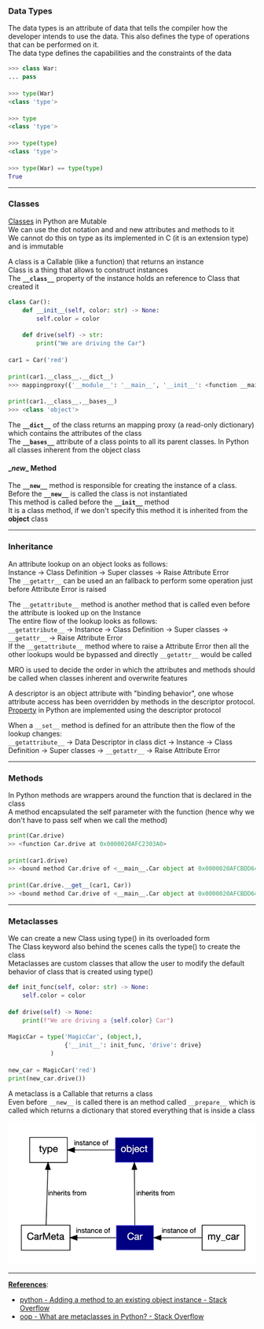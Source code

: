 ### Data Types

The data types is an attribute of data that tells the compiler how the developer intends to use the data. This also defines the type of operations that can be performed on it.  
The data type defines the capabilities and the constraints of the data

````python
>>> class War:  
... pass  

>>> type(War)  
<class 'type'>

>>> type  
<class 'type'>

>>> type(type)  
<class 'type'>

>>> type(War) == type(type)
True
````

---

### Classes

[Classes](../Object%20Oriented%20Concepts/Python%20Classes.md) in Python are Mutable  
We can use the dot notation and and new attributes and methods to it  
We cannot do this on type as its implemented in C (it is an extension type) and is immutable

A class is a Callable (like a function) that returns an instance  
Class is a thing that allows to construct instances  
The **`__class__`** property of the instance holds an reference to Class that created it

````python
class Car():
    def __init__(self, color: str) -> None:
        self.color = color

    def drive(self) -> str:
        print("We are driving the Car")

car1 = Car('red')

print(car1.__class__.__dict__)
>>> mappingproxy({'__module__': '__main__', '__init__': <function __main__.Car.__init__(self, color: str) -> None>, 'drive': <function __main__.Car.drive(self) -> str>, '__dict__': <attribute '__dict__' of 'Car' objects>, '__weakref__': <attribute '__weakref__' of 'Car' objects>, '__doc__': None})

print(car1.__class__.__bases__)
>>> <class 'object'>
````

The **`__dict__`** of the class returns an mapping proxy (a read-only dictionary) which contains the attributes of the class  
The **`__bases__`** attribute of a class points to all its parent classes. In Python all classes inherent from the object class

#### \_*new*\_ Method

The **`__new__`** method is responsible for creating the instance of a class. Before the **`__new__`** is called the class is not instantiated  
This method is called before the **`__init__`** method  
It is a class method, if we don't specify this method it is inherited from the **object** class

---

### Inheritance

An attribute lookup on an object looks as follows:  
Instance → Class Definition → Super classes → Raise Attribute Error  
The `__getattr__` can be used an an fallback to perform some operation just before Attribute Error is raised

The `__getattribute__` method is another method that is called even before the attribute is looked up on the Instance  
The entire flow of the lookup looks as follows:  
`__getattribute__` → Instance → Class Definition → Super classes → `__getattr__` → Raise Attribute Error  
If the `__getattribute__` method where to raise a Attribute Error then all the other lookups would be bypassed and directly `__getattr__` would be called

MRO is used to decide the order in which the attributes and methods should be called when classes inherent and overwrite features

A descriptor is an object attribute with "binding behavior", one whose attribute access has been overridden by methods in the descriptor protocol.  
[Property](../Object%20Oriented%20Concepts/Property.md) in Python are implemented using the descriptor protocol

When a `__set__` method is defined for an attribute then the flow of the lookup changes:  
`__getattribute__` → Data Descriptor in class dict → Instance → Class Definition → Super classes → `__getattr__` → Raise Attribute Error

---

### Methods

In Python methods are wrappers around the function that is declared in the class  
A method encapsulated the self parameter with the function (hence why we don't have to pass self when we call the method)

````python
print(Car.drive)
>> <function Car.drive at 0x0000020AFC2303A0>

print(car1.drive)
>> <bound method Car.drive of <__main__.Car object at 0x0000020AFCBDD640>>

print(Car.drive.__get__(car1, Car))
>> <bound method Car.drive of <__main__.Car object at 0x0000020AFCBDD640>>
````

---

### Metaclasses

We can create a new Class using type() in its overloaded form  
The Class keyword also behind the scenes calls the type() to create the class  
Metaclasses are custom classes that allow the user to modify the default behavior of class that is created using type()

````python
def init_func(self, color: str) -> None:
    self.color = color

def drive(self) -> None:
    print(f"We are driving a {self.color} Car")

MagicCar = type('MagicCar', (object,), 
				{'__init__': init_func, 'drive': drive}
			)

new_car = MagicCar('red')
print(new_car.drive())
````

A metaclass is a Callable that returns a class  
Even before `__new__` is called there is an method called `__prepare__` which is called which returns a dictionary that stored everything that is inside a class

![Python Metaclasses|450](../images/python_metaclasses.png)

---

**<u>References</u>**:

* [python - Adding a method to an existing object instance - Stack Overflow](https://stackoverflow.com/questions/972/adding-a-method-to-an-existing-object-instance)
* [oop - What are metaclasses in Python? - Stack Overflow](https://stackoverflow.com/questions/100003/what-are-metaclasses-in-python)
